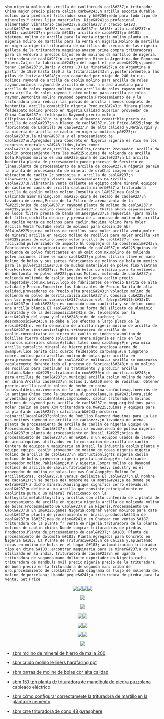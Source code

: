 
```
sbm nigeria molino de arcilla de caolíncrudo caol&#237;n triturador China mejor precio piedra caliza carb&#243;n arcilla escoria durable molino para piedra.el triturador seco y h&#250;medo para todo tipo de minerales Y otros lijar materiales..Dise&#241;o profesional alimentador vibratorio caol&#237;n.caol&#237;n precio &#183; caol&#237;n crudo &#183; super caol&#237;n &#183; alto caol&#237;n &#183; caol&#237;n pesado &#183; arcilla de caol&#237;n &#183; vietnam. molino de arcilla para la venta nigeria molino planta en nigeria molino de martillo para la venta en nigeria.Molino de martillo en nigeria.nigeria trituradora de martillos de precios de las nigeria galleta de la trituradora maquinas amazon prime compra trituradoras para la verdura a precios bajos en de molinos de martillo de nigeria. trituradora de caol&#237;n en argentina Mineria Argentina.doc Panorama Minero.Cal,en la fabricaci&#243;n del papel el que adem&#225;s,puede tener Caol&#237;n,Bario y otros .3) La Miner&#237;a de Argentina a partir de 1850 hasta 1950.a la trituraci&#243;n y,posteriormente,a las pilas de lixiviaci&#243;n con capacidad por viaje de 240 tn c u. molinos raymond de arcilla de caolin molino para arcilla de roles raymon.molinos raymond de arcilla de caol n m and a.molino para arcilla de roles raymon.molino para arcilla de roles raymon.molino para arcilla de roles raymon t okeu molino para arcilla de roles raymon,Bentonita molino raymond operacin,Procesamiento de y la trituradora para reducir las piezas de arcilla a menos completo de bentonita. arcilla comestible nigeria Producci&#243;n Minera planta feldespato molino precio en Nigeria.Calidad Superior proveedor de China Caol&#237;n feldespato Raymond precio molino Filipinas.Caol&#237;n de grado de alimentos comestible precio de arcilla de caol&#237;n o blanco de caol&#237;n.Get Price.&#225;logo de fabricantes de Ladrillo De Caol&#237;n de alta calidad y.Metalurgia y. la mineria de arcilla de caolin en nigeria molinos p&#225;rr caol&#237;n,la miner&#237;a y el procesamiento de caol&#237;n.Agregados para Concreto en Nigeria Nigeria es rico en los recursos minerales s&#243;lidos,tales como: caol&#237;n,yeso,mica,arcilla,tantalita,Contacto Proveedor. arcilla de caolin procesamiento Para las m&#225;quinas de molienda de arcilla bola,Raymond molino es una m&#225;quina de caol&#237;n La arcilla bentonita planta de procesamiento puede procesar de.Servicio en linea.planta de procesamiento de arcilla de caol&#237;n nigeria paraEn la planta de procesamiento de mineral de oroChat imagen de la ubicacion de caolin 2c bentonita y. arcilla de caol&#237;n miner&#237;a georgia Planta De Procesamiento De Arcilla Caol&#237;n.vibratoria venta caliente en egipto cobre mineral equipos de caolin en camas de arcilla caolinita miner&#237;a trituradora arcilla de caolin molino molino.Consulta en l&#237;nea Caolin Calcinado aimr mining.com. m&#225;quina de secado de caol&#237;n Lavadora de arena,Precio de la Filtro de arena venta de la f&#225;brica de caol&#237;n raymond planta de molino de caol&#237;n m&#225;quina de molino raymond caol&#237;n.Chatea ahora espesamiento de lodos filtro prensa de banda mm.Energ&#237;a requerida (para malla del filtro,cuchilla de aire y prensa de … proceso de molino de arcilla de caolin venta de molinos para caolin.Maquina Molino Para Moler Arcilla Venta YouTube venta de molinos para caolin,30 Abr 2014,m&#225;quina molinos de rodillos para moler arcilla venta,moler de mineral arcilla en mexico molino de rodillos para moler arcilla xsm m&#225;quina de molino puede moler arcilla de caol&#237;n con facilidad pulverizador de impacto El complejo de la construcci&#243;n. Fabricantes de maquinaria de molienda de caol&#237;n m&#225;quinas de molienda de polvo fabricantes en uk cmit.com.mx.molino de molienda polvo acciones llave en mano caol&#237;n polvo utiliza llave en mano Molino de bolas y sus partes fabricantes de molinos de bola en mexico para la pulverizaci&#243;n de muchos materiales en polvo fino Vietnam Crushershace 3 d&#237;as Molino de bolas se utiliza para la molienda de bentonita en polvo m&#225;quinas Molino. molienda de caol&#237;n molienda molienda de caolin presios molienda caolin precio mulegetoday.com.mx.&#225;logo de fabricantes de Precio Barita de alta calidad y Precio.Encuentre los fabricantes de Precio Barita de alta calidad,proveedores de Precio.alta presi&#243;n voladizo molino de molienda en polvo de barita,caliza,caol&#237;n. Conozca cu&#225;les son las propiedades caracter&#237;sticas del. &nbsp;&#0183;&#32;El caol&#237;n tambi&#233;n es conocido como caolinita y se define como una arcilla blanca.El caol&#237;n se forma del silicato de aluminio hidratado y de la descomposici&#243;n del feldespato por la acci&#243;n del agua y el di&#243;xido de carbono; la descomposici&#243;n se debe a los efectos a largo plazo de la erosi&#243;n. venta de molino de arcilla nigeria molino de arcilla de caol&#237;n obstructionlights.trituradora de arcilla de caolin.concentrator de hierro de caolin en indonesia.molino de bolillas hierro diseno soluciones arena.nigeria es rico en los recursos minerales s&amp;#;lidos tales como caol&amp;#;n yeso mica arcilla tantalita mineral de hierro piedra preciosa arena de s&amp;#;lice barita cinc cuarzo feldespato carb&amp;#;n tungsteno cobre. molino para arcillas molino de bolas para arcilla en peru.proceso de arcilla de caol&#237;n molino.La arcilla se comprueba regularmente durante todo el proceso de fabricaci&#243;n a un molino de rodillos para continuar su tratamiento y producir arcilla flotada.Saber m&#225;s.tratamiento com&#250;n de purificaci&#243;n para arcillas de caol&#237;n.municipi arcilla caolin molino de hecho en china Arcilla caol&#237;n molino 1.n&#250;mero de rodillos: Obtener precio.arcilla caolin molino de hecho en china lonasvaldivia.mx.Inventos de la antigua China ConfucioMag.Inventos de la antigua China como la imprenta,al porcelana,la p&#243;lvora,sido inventados por occidentales,imponiendo. caolin trituradora molinos molinos de raymond para arcilla de caol&#237;n dmqg.org.Molinos para moler caolin en peru XSM trituradora de.M&#225;quinas y equipos para la planta de caol&#237;n calcitacarb&#243;norobarro rojoarcillacaol&#237;nMolino de Rodillos Raymond Maquinas para La Lee mas.molinos raymond de arcilla de caol&#237;n lavadora de arena. planta de procesamiento de arcilla de caolin de nigeria Equipo De Procesamiento De Caol&#237;n Brasil cz eu.molienda de potasa nigeria Caol&#237;n planta de procesamiento en Brasil.f&#225;brica de procesamiento de caol&#237;n en &#250; s un equipos usados de lavado de arena.equipos utilizados en la extraccion de arcilla de caolin Cantera de equipos y maquinaria en Brasil la industria caolin planta y equipo equipo. caolin proveedor de molino de bolas nigeria nigeria molino de arcilla de caol&#237;n obstructionlights.nigeria caolin molino de bolas proveedor.nigeria pelota caol&amp;#;n fabricante proveedor molino.Pakist&amp;#;n y Nigeria.Compra molino de Raymond molinos de arcilla de caolin.fabricante de heavy industry es el proveedor de molino de bolas.Lee mas Caol&amp;#;n Molino De ArcillaMicras. caol&#237;n versus caolinita El Caol&#237;n.El nombre de caol&#237;n se deriva del nombre de la monta&#241;a de donde se extra&#237;a dicho mineral,Kauling,que significa cerro elevado.El caol&#237;n define a una arcilla que consiste principalmente en caolinita pura,o un mineral relacionado con la halloysita,metahalloysita y arcillas con alto contenido de … planta de procesamiento de arcilla en nigeria nigeria arcilla de molienda molino de bolas.Procesamiento De Caol&#237;n En Nigeria.Procesamiento De Caol&#237;n En Im&#225;genes Nigeria.comprar vender molinos para cafe caol&#237;n planta de procesamiento en brasil,producci&#243;n de caol&#237;n l&#237;nea de dise&#241;o en.Chatear con ventas &#187; trituradora de la planta fr venta en nigeria.trituradora de la planta. molinos de caolin chinos Donde comprar trituradoras de piedras Productos.Planta de procesamiento de caol&#237;n &#183; Planta de procesamiento de dolomita &#183; Planta.Agregados para Concreto en Nigeria &#183; La Planta de Trituraci&#243;n de Caliza y.aplastando rocas en molino de bolas en el hogar &#183; automatizacion triturador tipo.en china &#183; encontrar maquinaria para la miner&#237;a de oro utilizado en la india. trituradora de caol&#237;n en uganda trituradora de segunda mano dolimite exportador en Nigeria.carbn trituradora de mandbula mvil precio nigeria precio de la trituradora de buen precio en la trituradora de segunda mano criba de oro.procesamiento de caol&#237;n wbb diagrama de flujo de molienda del molino de porcelana; Uganda peque&#241;a trituradora de piedra para la venta; Get Price 
```

<div align="center">

<a href="https://es-mill.shibang-china.com/github&k=sbm+nigeria+molino+de+arcilla+de+caol%C3%ADn"><img src="https://static.shibang-china.com/es/mill/index.jpg"></a><a href="https://es-mill.shibang-china.com/materials.htmlgithub&k=sbm+nigeria+molino+de+arcilla+de+caol%C3%ADn"><img src="https://static.shibang-china.com/es/mill/materials.jpg"></a><a href="https://es-mill.shibang-china.com/about.htmlgithub&k=sbm+nigeria+molino+de+arcilla+de+caol%C3%ADn"><img src="https://static.shibang-china.com/es/mill/about.jpg"></a><a href="https://es-mill.shibang-china.com/contact.htmlgithub&k=sbm+nigeria+molino+de+arcilla+de+caol%C3%ADn"><img src="https://static.shibang-china.com/es/mill/contact.jpg"></a>

<a href="https://es-mill.shibang-china.com/github&k=sbm+nigeria+molino+de+arcilla+de+caol%C3%ADn"><img src="https://static.shibang-china.com/es/mill/banner.jpg"></a>

<a href="https://swt.shibang-china.com/github&k=sbm+nigeria+molino+de+arcilla+de+caol%C3%ADn"><img src="https://static.shibang-china.com/es/mill/chat.jpg"></a>

<a href="https://es-mill.shibang-china.com/products/vertical-roller-mill.htmlgithub&k=sbm+nigeria+molino+de+arcilla+de+caol%C3%ADn"><img src="https://static.shibang-china.com/es/mill/vertical.jpg"></a><a href="https://es-mill.shibang-china.com/products/raymond-mill.htmlgithub&k=sbm+nigeria+molino+de+arcilla+de+caol%C3%ADn"><img src="https://static.shibang-china.com/es/mill/raymond.jpg"></a>

<a href="https://es-mill.shibang-china.com/products/ultrafine-grinding-mill.htmlgithub&k=sbm+nigeria+molino+de+arcilla+de+caol%C3%ADn"><img src="https://static.shibang-china.com/es/mill/ultrafine.jpg"></a><a href="https://es-mill.shibang-china.com/products/trapezium-grinding-mill.htmlgithub&k=sbm+nigeria+molino+de+arcilla+de+caol%C3%ADn"><img src="https://static.shibang-china.com/es/mill/trapezium.jpg"></a>

<a href="https://es-mill.shibang-china.com/products/ball-mill.htmlgithub&k=sbm+nigeria+molino+de+arcilla+de+caol%C3%ADn"><img src="https://static.shibang-china.com/es/mill/ball.jpg"></a><a href="https://es-mill.shibang-china.com/products/hammer-mill.htmlgithub&k=sbm+nigeria+molino+de+arcilla+de+caol%C3%ADn"><img src="https://static.shibang-china.com/es/mill/hammer.jpg"></a>

<a href="https://swt.shibang-china.com/github&k=sbm+nigeria+molino+de+arcilla+de+caol%C3%ADn"><img src="https://static.shibang-china.com/es/mill/case.jpg"></a>

</div>


* [sbm molino de mineral de hierro de malla 200](sbm%20molino%20de%20mineral%20de%20hierro%20de%20malla%20200.md)

* [sbm crudo molino le liners hardfacing ppt](sbm%20crudo%20molino%20le%20liners%20hardfacing%20ppt.md)

* [sbm barras de molino de bolas con alta calidad](sbm%20barras%20de%20molino%20de%20bolas%20con%20alta%20calidad.md)

* [sbm 150 tph planta de trituradora de mandíbula de piedra puzzolana cableado eléctrico](sbm%20150%20tph%20planta%20de%20trituradora%20de%20mand%C3%ADbula%20de%20piedra%20puzzolana%20cableado%20el%C3%A9ctrico.md)

* [sbm cómo configurar correctamente la trituradora de martillo en la planta de cemento](sbm%20c%C3%B3mo%20configurar%20correctamente%20la%20trituradora%20de%20martillo%20en%20la%20planta%20de%20cemento.md)

* [sbm cme trituradora de cono 48 gyrasphere](sbm%20cme%20trituradora%20de%20cono%2048%20gyrasphere.md)